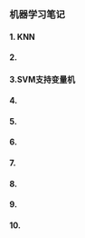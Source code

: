 ### 机器学习笔记

#### 1. KNN
#### 2. 
#### 3.SVM支持变量机
#### 4.
#### 5.
#### 6.
#### 7.
#### 8.
#### 9.
#### 10.